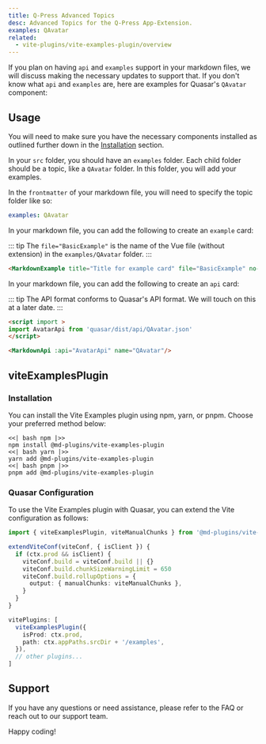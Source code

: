 ```yaml
---
title: Q-Press Advanced Topics
desc: Advanced Topics for the Q-Press App-Extension.
examples: QAvatar
related:
  - vite-plugins/vite-examples-plugin/overview
---
```


If you plan on having `api` and `examples` support in your markdown files, we will discuss making the necessary updates to support that. If you don't know what `api` and `examples` are, here are examples for Quasar's `QAvatar` component:

<script import>
import AvatarApi from 'quasar/dist/api/QAvatar.json'
</script>

<MarkdownApi :api="AvatarApi" name="QAvatar"/>

<MarkdownExample title="Title for example card" file="BasicExample" no-edit no-github/>

## Usage

You will need to make sure you have the necessary components installed as outlined further down in the [Installation](#installation) section.

In your `src` folder, you should have an `examples` folder. Each child folder should be a topic, like a `QAvatar` folder. In this folder, you will add your examples.

In the `frontmatter` of your markdown file, you will need to specify the topic folder like so:

```yaml
examples: QAvatar
```

In your markdown file, you can add the following to create an `example` card:

::: tip
The `file="BasicExample"` is the name of the Vue file (without extension) in the `examples/QAvatar` folder.
:::

```markdown
<MarkdownExample title="Title for example card" file="BasicExample" no-edit no-github/>
```

In your markdown file, you can add the following to create an `api` card:

::: tip
The API format conforms to Quasar's API format.
We will touch on this at a later date.
:::

```markdown
<script import >
import AvatarApi from 'quasar/dist/api/QAvatar.json'
</script>

<MarkdownApi :api="AvatarApi" name="QAvatar"/>
```

## viteExamplesPlugin

### Installation

You can install the Vite Examples plugin using npm, yarn, or pnpm. Choose your preferred method below:

```tabs
<<| bash npm |>>
npm install @md-plugins/vite-examples-plugin
<<| bash yarn |>>
yarn add @md-plugins/vite-examples-plugin
<<| bash pnpm |>>
pnpm add @md-plugins/vite-examples-plugin
```

### Quasar Configuration

To use the Vite Examples plugin with Quasar, you can extend the Vite configuration as follows:

```ts
import { viteExamplesPlugin, viteManualChunks } from '@md-plugins/vite-examples-plugin'

extendViteConf(viteConf, { isClient }) {
  if (ctx.prod && isClient) {
    viteConf.build = viteConf.build || {}
    viteConf.build.chunkSizeWarningLimit = 650
    viteConf.build.rollupOptions = {
      output: { manualChunks: viteManualChunks },
    }
  }
}

vitePlugins: [
  viteExamplesPlugin({
    isProd: ctx.prod,
    path: ctx.appPaths.srcDir + '/examples',
  }),
  // other plugins...
]
```

## Support

If you have any questions or need assistance, please refer to the FAQ or reach out to our support team.

Happy coding!
